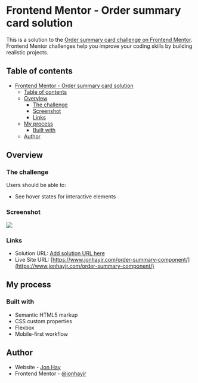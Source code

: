 # Frontend Mentor - Order summary card solution

This is a solution to the [Order summary card challenge on Frontend Mentor](https://www.frontendmentor.io/challenges/order-summary-component-QlPmajDUj). Frontend Mentor challenges help you improve your coding skills by building realistic projects. 

## Table of contents

- [Frontend Mentor - Order summary card solution](#frontend-mentor---order-summary-card-solution)
  - [Table of contents](#table-of-contents)
  - [Overview](#overview)
    - [The challenge](#the-challenge)
    - [Screenshot](#screenshot)
    - [Links](#links)
  - [My process](#my-process)
    - [Built with](#built-with)
  - [Author](#author)

## Overview

### The challenge

Users should be able to:

- See hover states for interactive elements

### Screenshot

![](./screenshot.jpg)

### Links

- Solution URL: [Add solution URL here](https://your-solution-url.com)
- Live Site URL: [https://www.jonhayjr.com/order-summary-component/](https://www.jonhayjr.com/order-summary-component/)

## My process

### Built with

- Semantic HTML5 markup
- CSS custom properties
- Flexbox
- Mobile-first workflow

## Author

- Website - [Jon Hay](https://www.jonhayjr.com)
- Frontend Mentor - [@jonhayjr](https://www.frontendmentor.io/profile/jonhayjr)
